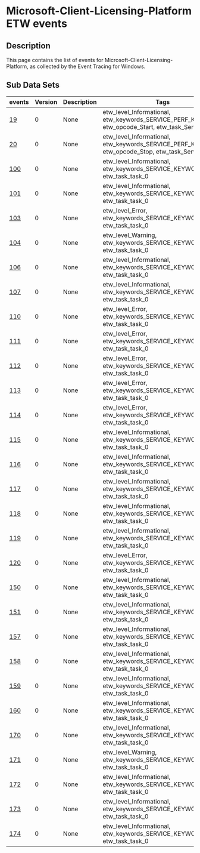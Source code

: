 # Microsoft-Client-Licensing-Platform ETW events

## Description
This page contains the list of events for Microsoft-Client-Licensing-Platform, as collected by the Event Tracing for Windows.

## Sub Data Sets
|events|Version|Description|Tags|
|---|---|---|---|
|[19](events/event-19.md)|0|None|etw_level_Informational, etw_keywords_SERVICE_PERF_KEYWORD, etw_opcode_Start, etw_task_Service_Call|
|[20](events/event-20.md)|0|None|etw_level_Informational, etw_keywords_SERVICE_PERF_KEYWORD, etw_opcode_Stop, etw_task_Service_Call|
|[100](events/event-100.md)|0|None|etw_level_Informational, etw_keywords_SERVICE_KEYWORD, etw_task_task_0|
|[101](events/event-101.md)|0|None|etw_level_Informational, etw_keywords_SERVICE_KEYWORD, etw_task_task_0|
|[103](events/event-103.md)|0|None|etw_level_Error, etw_keywords_SERVICE_KEYWORD, etw_task_task_0|
|[104](events/event-104.md)|0|None|etw_level_Warning, etw_keywords_SERVICE_KEYWORD, etw_task_task_0|
|[106](events/event-106.md)|0|None|etw_level_Informational, etw_keywords_SERVICE_KEYWORD, etw_task_task_0|
|[107](events/event-107.md)|0|None|etw_level_Informational, etw_keywords_SERVICE_KEYWORD, etw_task_task_0|
|[110](events/event-110.md)|0|None|etw_level_Error, etw_keywords_SERVICE_KEYWORD, etw_task_task_0|
|[111](events/event-111.md)|0|None|etw_level_Error, etw_keywords_SERVICE_KEYWORD, etw_task_task_0|
|[112](events/event-112.md)|0|None|etw_level_Error, etw_keywords_SERVICE_KEYWORD, etw_task_task_0|
|[113](events/event-113.md)|0|None|etw_level_Error, etw_keywords_SERVICE_KEYWORD, etw_task_task_0|
|[114](events/event-114.md)|0|None|etw_level_Error, etw_keywords_SERVICE_KEYWORD, etw_task_task_0|
|[115](events/event-115.md)|0|None|etw_level_Informational, etw_keywords_SERVICE_KEYWORD, etw_task_task_0|
|[116](events/event-116.md)|0|None|etw_level_Informational, etw_keywords_SERVICE_KEYWORD, etw_task_task_0|
|[117](events/event-117.md)|0|None|etw_level_Informational, etw_keywords_SERVICE_KEYWORD, etw_task_task_0|
|[118](events/event-118.md)|0|None|etw_level_Informational, etw_keywords_SERVICE_KEYWORD, etw_task_task_0|
|[119](events/event-119.md)|0|None|etw_level_Informational, etw_keywords_SERVICE_KEYWORD, etw_task_task_0|
|[120](events/event-120.md)|0|None|etw_level_Error, etw_keywords_SERVICE_KEYWORD, etw_task_task_0|
|[150](events/event-150.md)|0|None|etw_level_Informational, etw_keywords_SERVICE_KEYWORD, etw_task_task_0|
|[151](events/event-151.md)|0|None|etw_level_Informational, etw_keywords_SERVICE_KEYWORD, etw_task_task_0|
|[157](events/event-157.md)|0|None|etw_level_Informational, etw_keywords_SERVICE_KEYWORD, etw_task_task_0|
|[158](events/event-158.md)|0|None|etw_level_Informational, etw_keywords_SERVICE_KEYWORD, etw_task_task_0|
|[159](events/event-159.md)|0|None|etw_level_Informational, etw_keywords_SERVICE_KEYWORD, etw_task_task_0|
|[160](events/event-160.md)|0|None|etw_level_Informational, etw_keywords_SERVICE_KEYWORD, etw_task_task_0|
|[170](events/event-170.md)|0|None|etw_level_Informational, etw_keywords_SERVICE_KEYWORD, etw_task_task_0|
|[171](events/event-171.md)|0|None|etw_level_Warning, etw_keywords_SERVICE_KEYWORD, etw_task_task_0|
|[172](events/event-172.md)|0|None|etw_level_Informational, etw_keywords_SERVICE_KEYWORD, etw_task_task_0|
|[173](events/event-173.md)|0|None|etw_level_Informational, etw_keywords_SERVICE_KEYWORD, etw_task_task_0|
|[174](events/event-174.md)|0|None|etw_level_Informational, etw_keywords_SERVICE_KEYWORD, etw_task_task_0|
